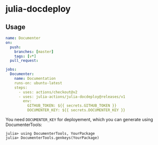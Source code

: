 # julia-docdeploy

## Usage
```yaml
name: Documenter
on:
  push:
    branches: [master]
    tags: [v*]
  pull_request:

jobs:
  Documenter:
    name: Documentation
    runs-on: ubuntu-latest
    steps:
      - uses: actions/checkout@v2
      - uses: julia-actions/julia-docdeploy@releases/v1
        env:
          GITHUB_TOKEN: ${{ secrets.GITHUB_TOKEN }}
          DOCUMENTER_KEY: ${{ secrets.DOCUMENTER_KEY }}
```

You need `DOCUMENTER_KEY` for deployement, which you can generate using DocumenterTools:
```
julia> using DocumenterTools, YourPackage
julia> DocumenterTools.genkeys(YourPackage)
```
